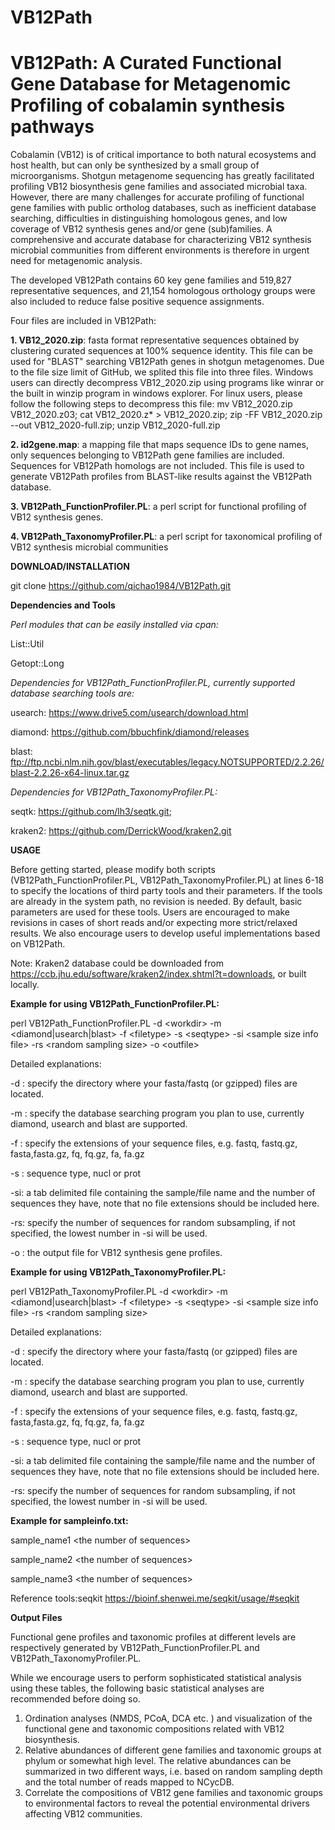# VB12Path
# VB12Path: A Curated Functional Gene Database for Metagenomic Profiling of cobalamin synthesis pathways
Cobalamin (VB12) is of critical importance to both natural ecosystems and host health, but can only be synthesized by a small group of microorganisms. Shotgun metagenome sequencing has greatly facilitated profiling VB12 biosynthesis gene families and associated microbial taxa. However, there are many challenges for accurate profiling of functional gene families with public ortholog databases, such as inefficient database searching, difficulties in distinguishing homologous genes, and low coverage of VB12 synthesis genes and/or gene (sub)families. A comprehensive and accurate database for characterizing VB12 synthesis microbial communities from different environments is therefore in urgent need for metagenomic analysis. 

The developed VB12Path contains 60 key gene families and 519,827 representative sequences, and 21,154 homologous orthology groups were also included to reduce false positive sequence assignments.

Four files are included in VB12Path:

<b>1. VB12_2020.zip</b>: fasta format representative sequences obtained by clustering curated sequences at 100% sequence identity. This file can be used for "BLAST" searching VB12Path genes in shotgun metagenomes. Due to the file size limit of GitHub, we splited this file into three files. Windows users can directly decompress VB12_2020.zip using programs like winrar or the built in winzip program in windows explorer. For linux users, please follow the following steps to decompress this file: mv VB12_2020.zip VB12_2020.z03; cat VB12_2020.z* > VB12_2020.zip; zip -FF VB12_2020.zip --out VB12_2020-full.zip; unzip VB12_2020-full.zip

<b>2. id2gene.map</b>: a mapping file that maps sequence IDs to gene names, only sequences belonging to VB12Path gene families are included. Sequences for VB12Path homologs are not included. This file is used to generate VB12Path profiles from BLAST-like results against the VB12Path database. 

<b>3. VB12Path_FunctionProfiler.PL</b>: a perl script for functional profiling of VB12 synthesis genes.

<b>4. VB12Path_TaxonomyProfiler.PL</b>: a perl script for taxonomical profiling of VB12 synthesis microbial communities

<b>DOWNLOAD/INSTALLATION</b>

git clone https://github.com/qichao1984/VB12Path.git

<p><b>Dependencies and Tools</b></p>
<i>Perl modules that can be easily installed via cpan:</i>

List::Util

Getopt::Long

<i>Dependencies for VB12Path_FunctionProfiler.PL, currently supported database searching tools are:</i>

usearch: https://www.drive5.com/usearch/download.html

diamond: https://github.com/bbuchfink/diamond/releases

blast: ftp://ftp.ncbi.nlm.nih.gov/blast/executables/legacy.NOTSUPPORTED/2.2.26/blast-2.2.26-x64-linux.tar.gz

<i>Dependencies for VB12Path_TaxonomyProfiler.PL:</i>

seqtk: https://github.com/lh3/seqtk.git;

kraken2: https://github.com/DerrickWood/kraken2.git

<b>USAGE</b>

Before getting started, please modify both scripts (VB12Path_FunctionProfiler.PL, VB12Path_TaxonomyProfiler.PL) at lines 6-18 to specify the locations of third party tools and their parameters. If the tools are already in the system path, no revision is needed. By default, basic parameters are used for these tools. Users are encouraged to make revisions in cases of short reads and/or expecting more strict/relaxed results. We also encourage users to develop useful implementations based on VB12Path.

Note: Kraken2 database could be downloaded from https://ccb.jhu.edu/software/kraken2/index.shtml?t=downloads, or built locally. 

<b>Example for using VB12Path_FunctionProfiler.PL:</b>

perl VB12Path_FunctionProfiler.PL -d \<workdir\> -m \<diamond|usearch|blast\> -f \<filetype\> -s \<seqtype\> -si \<sample size info file\> -rs \<random sampling size\> -o \<outfile\>
  
Detailed explanations: 

-d : specify the directory where your fasta/fastq (or gzipped) files are located. 

-m : specify the database searching program you plan to use, currently diamond, usearch and blast are supported. 

-f : specify the extensions of your sequence files, e.g. fastq, fastq.gz, fasta,fasta.gz, fq, fq.gz, fa, fa.gz

-s : sequence type, nucl or prot

-si: a tab delimited file containing the sample/file name and the number of sequences they have, note that no file extensions should be included here.

-rs: specify the number of sequences for random subsampling, if not specified, the lowest number in -si will be used.

-o : the output file for VB12 synthesis gene profiles.   


<b>Example for using VB12Path_TaxonomyProfiler.PL:</b>

perl VB12Path_TaxonomyProfiler.PL -d \<workdir\> -m \<diamond|usearch|blast\> -f \<filetype\> -s \<seqtype\> -si \<sample size info file\> -rs \<random sampling size\> 
  
Detailed explanations: 

-d : specify the directory where your fasta/fastq (or gzipped) files are located. 

-m : specify the database searching program you plan to use, currently diamond, usearch and blast are supported. 

-f : specify the extensions of your sequence files, e.g. fastq, fastq.gz, fasta,fasta.gz, fq, fq.gz, fa, fa.gz

-s : sequence type, nucl or prot

-si: a tab delimited file containing the sample/file name and the number of sequences they have, note that no file extensions should be included here.

-rs: specify the number of sequences for random subsampling, if not specified, the lowest number in -si will be used.

<b>Example for sampleinfo.txt:</b>

sample_name1	\<the number of sequences\>

sample_name2	\<the number of sequences\>

sample_name3	\<the number of sequences\>

Reference tools:seqkit https://bioinf.shenwei.me/seqkit/usage/#seqkit

<b>Output Files</b>

Functional gene profiles and taxonomic profiles at different levels are respectively generated by VB12Path_FunctionProfiler.PL and VB12Path_TaxonomyProfiler.PL. 

While we encourage users to perform sophisticated statistical analysis using these tables, the following basic statistical analyses are recommended before doing so. 

1. Ordination analyses (NMDS, PCoA, DCA etc. ) and visualization of the functional gene and taxonomic compositions related with VB12 biosynthesis.
2. Relative abundances of different gene families and taxonomic groups at phylum or somewhat high level. The relative abundances can be summarized in two different ways, i.e. based on random sampling depth and the total number of reads mapped to NCycDB.
3. Correlate the compositions of VB12 gene families and taxonomic groups to environmental factors to reveal the potential environmental drivers affecting VB12 communities.
